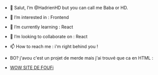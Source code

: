 - 👋 Salut, I’m @HadrienHD but you can call me Baba or HD.
- 👀 I’m interested in : Frontend
- 🌱 I’m currently learning : React
- 💞️ I’m looking to collaborate on : React
- 📫 How to reach me : i'm right behind you !

- BO? j'avou c'est un projet de merde mais j'ai trouvé que ca en HTML :
- <a href="(https://hadrienhd.github.io/HadrienHD/)" target="_blank">WOW SITE DE FOUFi</a>
